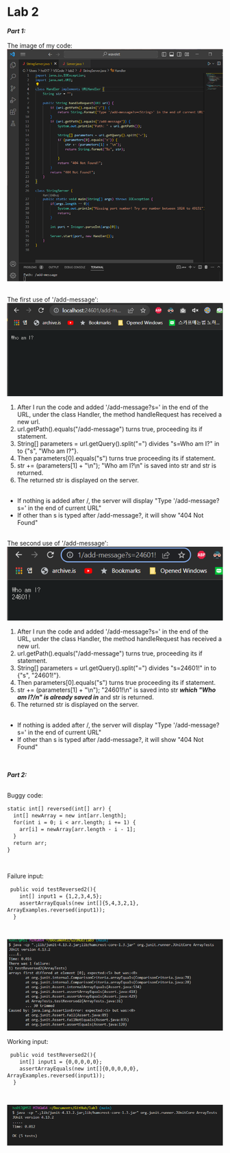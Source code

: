 # Lab 2<br/>

***Part 1:*** <br/><br/>
The image of my code: <br/>
![Code](https://github.com/hojun01720/cse15l-lab-reports/blob/main/Screenshot%202023-04-24%20112109.png?raw=true)<br/><br/>

The first use of '/add-message':<br/>
![First](https://github.com/hojun01720/cse15l-lab-reports/blob/main/Screenshot%202023-04-24%20111605.png?raw=true)<br/>

  1. After I run the code and added '/add-message?s=<String>' in the end of the URL, under the class Handler, the method handleRequest has received a new url.<br/>
  2. url.getPath().equals("/add-message") turns true, proceeding its if statement.<br/>
  3. String[] parameters = url.getQuery().split("=") divides "s=Who am I?" in to {"s", "Who am I?"}. <br/>
  4. Then parameters[0].equals("s") turns true proceeding its if statement. <br/>
  5. str += (parameters[1] + "\n"); "Who am I?\n" is saved into str and str is returned.<br/>
  6. The returned str is displayed on the server.<br/><br/>

  * If nothing is added after /, the server will display "Type '/add-message?s=<String>' in the end of current URL"
  * If other than s is typed after /add-message?, it will show "404 Not Found"<br/><br/>
  
The second use of '/add-message': <br/>
![Second](https://github.com/hojun01720/cse15l-lab-reports/blob/main/Screenshot%202023-04-24%20112255.png?raw=true)<br/>

   1. After I run the code and added '/add-message?s=<String>' in the end of the URL, under the class Handler, the method handleRequest has received a new url.<br/>
  2. url.getPath().equals("/add-message") turns true, proceeding its if statement.<br/>
  3. String[] parameters = url.getQuery().split("=") divides "s=24601!" in to {"s", "24601!"}. <br/>
  4. Then parameters[0].equals("s") turns true proceeding its if statement. <br/>
  5. str += (parameters[1] + "\n"); "24601!\n" is saved into str ***which "Who am I?/n" is already saved in*** and str is returned.<br/>
  6. The returned str is displayed on the server. <br/><br/>
  
   * If nothing is added after /, the server will display "Type '/add-message?s=<String>' in the end of current URL"
  * If other than s is typed after /add-message?, it will show "404 Not Found"<br/><br/><br/>
  
  
  ***Part 2:*** <br/><br/>
  
  Buggy code: <br/>
  
  ```
  static int[] reversed(int[] arr) {
    int[] newArray = new int[arr.length];
    for(int i = 0; i < arr.length; i += 1) {
      arr[i] = newArray[arr.length - i - 1];
    }
    return arr;
  }
  ```
<br/>

Failure input: <br/>
```
 public void testReversed2(){
    int[] input1 = {1,2,3,4,5};
    assertArrayEquals(new int[]{5,4,3,2,1}, ArrayExamples.reversed(input1));
  }
 ```
<br/> 

![Fail](https://github.com/hojun01720/cse15l-lab-reports/blob/main/Screenshot%202023-04-24%20134022.png?raw=true)<br/>

Working input: <br/>
```
 public void testReversed2(){
    int[] input1 = {0,0,0,0,0};
    assertArrayEquals(new int[]{0,0,0,0,0}, ArrayExamples.reversed(input1));
  }
 ```
<br/> 

![Work](https://github.com/hojun01720/cse15l-lab-reports/blob/main/Screenshot%202023-04-24%20134035.png?raw=true)<br/>
